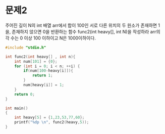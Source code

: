 ﻿# 문제2
주어진 길이 N의 int 배열 arr에서 합이 100인 서로 다른 위치의 두 원소가 존재하면
1을, 존재하지 않으면 0을 반환하는 함수 func2(int heavy[], int N)을 작성하라
arr의 각 수는 0 이상 100 이하이고 N은 1000이하이다.

```c++
#include "stdio.h"

int func2(int heavy[] , int n){
    int num[101] = {0};
    for (int i = 0; i < n; ++i) {
        if(num[100-heavy[i]]){
            return 1;
        }
        num[heavy[i]] = 1;
    }
    return 0;
}

int main()
{
    int heavy[5] = {1,23,53,77,60};
    printf("%dp \n", func2(heavy,5));
}
```